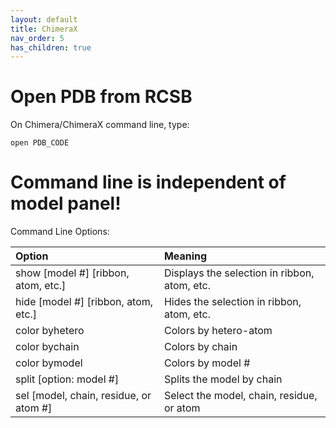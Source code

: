 ```yaml
---
layout: default
title: ChimeraX
nav_order: 5
has_children: true
---
```


# Open PDB from RCSB

On Chimera/ChimeraX command line, type:

```
open PDB_CODE
```

# Command line is independent of model panel!

Command Line Options:

| Option                  | Meaning |
| :-----                  | :------ |
| show [model #] [ribbon, atom, etc.] | Displays the selection in ribbon, atom, etc. | 
| hide [model #] [ribbon, atom, etc.] | Hides the selection in ribbon, atom, etc. | 
| color byhetero | Colors by hetero-atom |
| color bychain | Colors by chain |
| color bymodel | Colors by model # |
| split [option: model #] | Splits the model by chain |
| sel [model, chain, residue, or atom #] | Select the model, chain, residue, or atom |
